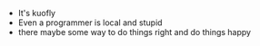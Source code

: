 - It's kuofly
- Even a programmer is local and stupid
- there maybe some way to do things right and do things happy

<!---
這是一個很台的程式碼區域
--->
